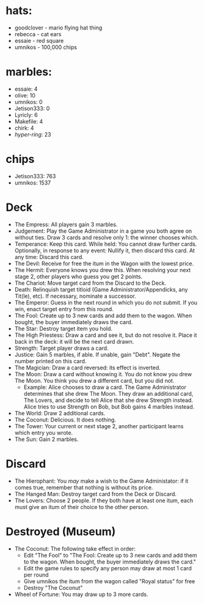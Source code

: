 # hats:
- goodclover - mario flying hat thing
- rebecca - cat ears
- essaie - red square
- umnikos - 100,000 chips

# marbles:
- essaie: 4
- olive: 10
- umnikos: 0
- Jetison333: 0
- Lyricly: 6
- Makefile: 4
- chirk: 4
- *hyper-ring*: 23

# chips
- Jetison333: 763
- umnikos: 1537


# Deck

- The Empress: All players gain 3 marbles.
- Judgement: Play the Game Administrator in a game you both agree on without ties. Draw 3 cards and resolve only 1: the winner chooses which.
- Temperance: Keep this card. While held: You cannot draw further cards. Optionally, in response to any event: Nullify it, then discard this card. At any time: Discard this card.
- The Devil: Receive for free the itum in the Wagon with the lowest price.
- The Hermit: Everyone knows you drew this. When resolving your next stage 2, other players who guess you get 2 points.
- The Chariot: Move target card from the Discard to the Deck.
- Death: Relinquish target titloid (Game Administrator/Appendicks, any Tit(le), etc). If necessary, nominate a successor.
- The Emperor: Guess in the next round in which you do not submit. If you win, enact target entry from this round.
- The Fool: Create up to 3 new cards and add them to the wagon. When bought, the buyer immediately draws the card.
- The Star: Destroy target item you hold.
- The High Priestess: Draw a card and see it, but do not resolve it. Place it back in the deck: it will be the next card drawn.
- Strength: Target player draws a card.
- Justice: Gain 5 marbles, if able. If unable, gain "Debt". Negate the number printed on this card.
- The Magician: Draw a card reversed: its effect is inverted.
- The Moon: Draw a card without knowing it. You do not know you drew The Moon. You think you drew a different card, but you did not.
  - Example: Alice chooses to draw a card. The Game Administrator determines that she drew The Moon. They draw an additional card, The Lovers, and decide to tell Alice that she drew Strength instead. Alice tries to use Strength on Bob, but Bob gains 4 marbles instead.
- The World: Draw 2 additional cards.
- The Coconut: Delicious. It does nothing.
- The Tower: Your current or next stage 2, another participant learns which entry you wrote.
- The Sun: Gain 2 marbles.

# Discard

- The Hierophant: You *may* make a wish to the Game Administator: if it comes true, remember that nothing is without its price.
- The Hanged Man: Destroy target card from the Deck or Discard.
- The Lovers: Choose 2 people. If they both have at least one itum, each must give an itum of their choice to the other person.

# Destroyed (Museum)

- The Coconut: The following take effect in order:
  - Edit "The Fool" to "The Fool: Create up to 3 new cards and add them to the wagon. When bought, the buyer immediately draws the card."
  - Edit the game rules to specify any person may draw at most 1 card per round
  - Give umnikos the itum from the wagon called "Royal status" for free
  - Destroy "The Coconut"
- Wheel of Fortune: You may draw up to 3 more cards.
